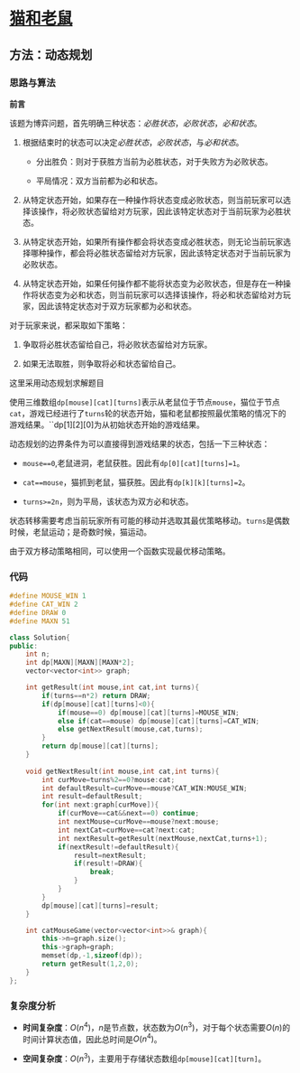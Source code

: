 # [猫和老鼠](https://leetcode-cn.com/problems/cat-and-mouse/)

## 方法：动态规划

### 思路与算法

**前言**

该题为博弈问题，首先明确三种状态：*必胜状态*，*必败状态*，*必和状态*。

1. 根据结束时的状态可以决定*必胜状态*，*必败状态*，与*必和状态*。

   - 分出胜负：则对于获胜方当前为必胜状态，对于失败方为必败状态。

   - 平局情况：双方当前都为必和状态。

2. 从特定状态开始，如果存在一种操作将状态变成必败状态，则当前玩家可以选择该操作，将必败状态留给对方玩家，因此该特定状态对于当前玩家为必胜状态。

3. 从特定状态开始，如果所有操作都会将状态变成必胜状态，则无论当前玩家选择哪种操作，都会将必胜状态留给对方玩家，因此该特定状态对于当前玩家为必败状态。

4. 从特定状态开始，如果任何操作都不能将状态变为必败状态，但是存在一种操作将状态变为必和状态，则当前玩家可以选择该操作，将必和状态留给对方玩家，因此该特定状态对于双方玩家都为必和状态。

对于玩家来说，都采取如下策略：

1. 争取将必胜状态留给自己，将必败状态留给对方玩家。

2. 如果无法取胜，则争取将必和状态留给自己。

这里采用动态规划求解题目

使用三维数组``dp[mouse][cat][turns]``表示从老鼠位于节点``mouse``，猫位于节点``cat``，游戏已经进行了``turns``轮的状态开始，猫和老鼠都按照最优策略的情况下的游戏结果。``dp[1][2][0]为从初始状态开始的游戏结果。

动态规划的边界条件为可以直接得到游戏结果的状态，包括一下三种状态：

- ``mouse==0``,老鼠进洞，老鼠获胜。因此有``dp[0][cat][turns]=1``。

- ``cat==mouse``，猫抓到老鼠，猫获胜。因此有``dp[k][k][turns]=2``。

- ``turns>=2n``，则为平局，该状态为双方必和状态。

状态转移需要考虑当前玩家所有可能的移动并选取其最优策略移动。``turns``是偶数时候，老鼠运动；是奇数时候，猫运动。

由于双方移动策略相同，可以使用一个函数实现最优移动策略。

### 代码

```c++
#define MOUSE_WIN 1
#define CAT_WIN 2
#define DRAW 0
#define MAXN 51

class Solution{
public:
    int n;
    int dp[MAXN][MAXN][MAXN*2];
    vector<vector<int>> graph;

    int getResult(int mouse,int cat,int turns){         
        if(turns==n*2) return DRAW;
        if(dp[mouse][cat][turns]<0){
            if(mouse==0) dp[mouse][cat][turns]=MOUSE_WIN;
            else if(cat==mouse) dp[mouse][cat][turns]=CAT_WIN;
            else getNextResult(mouse,cat,turns);
        }
        return dp[mouse][cat][turns];
    }
    
    void getNextResult(int mouse,int cat,int turns){
        int curMove=turns%2==0?mouse:cat;
        int defaultResult=curMove==mouse?CAT_WIN:MOUSE_WIN;
        int result=defaultResult;
        for(int next:graph[curMove]){
            if(curMove==cat&&next==0) continue;
            int nextMouse=curMove==mouse?next:mouse;
            int nextCat=curMove==cat?next:cat;
            int nextResult=getResult(nextMouse,nextCat,turns+1);
            if(nextResult!=defaultResult){
                result=nextResult;
                if(result!=DRAW){
                    break;
                }
            }
        }
        dp[mouse][cat][turns]=result;
    }

    int catMouseGame(vector<vector<int>>& graph){
        this->n=graph.size();
        this->graph=graph;
        memset(dp,-1,sizeof(dp));
        return getResult(1,2,0);
    }   
};
```

### 复杂度分析

- **时间复杂度**：$O(n^4)$，$n$是节点数，状态数为$O(n^3)$，对于每个状态需要$O(n)$的时间计算状态值，因此总时间是$O(n^4)$。

- **空间复杂度**：$O(n^3)$，主要用于存储状态数组``dp[mouse][cat][turn]``。

